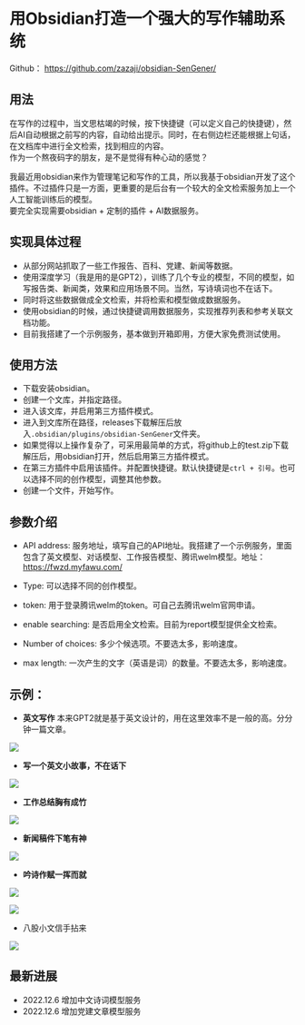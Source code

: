 # 用Obsidian打造一个强大的写作辅助系统


Github：
https://github.com/zazaji/obsidian-SenGener/

## 用法

在写作的过程中，当文思枯竭的时候，按下快捷键（可以定义自己的快捷键），然后AI自动根据之前写的内容，自动给出提示。同时，在右侧边栏还能根据上句话，在文档库中进行全文检索，找到相应的内容。  
作为一个熬夜码字的朋友，是不是觉得有种心动的感觉？


我最近用obsidian来作为管理笔记和写作的工具，所以我基于obsidian开发了这个插件。不过插件只是一方面，更重要的是后台有一个较大的全文检索服务加上一个人工智能训练后的模型。  
要完全实现需要obsidian + 定制的插件 + AI数据服务。

## 实现具体过程

-   从部分网站抓取了一些工作报告、百科、党建、新闻等数据。
-   使用深度学习（我是用的是GPT2），训练了几个专业的模型，不同的模型，如写报告类、新闻类，效果和应用场景不同。当然，写诗填词也不在话下。
-   同时将这些数据做成全文检索，并将检索和模型做成数据服务。
-   使用obsidian的时候，通过快捷键调用数据服务，实现推荐列表和参考关联文档功能。
-   目前我搭建了一个示例服务，基本做到开箱即用，方便大家免费测试使用。

## 使用方法

-  下载安装obsidian。
-   创建一个文库，并指定路径。
-   进入该文库，并启用第三方插件模式。
-   进入到文库所在路径，releases下载解压后放入`.obsidian/plugins/obsidian-SenGener`文件夹。
-   如果觉得以上操作复杂了，可采用最简单的方式，将github上的test.zip下载解压后，用obsidian打开，然后启用第三方插件模式。
-   在第三方插件中启用该插件。并配置快捷键。默认快捷键是`ctrl + 引号`。也可以选择不同的创作模型，调整其他参数。
-   创建一个文件，开始写作。

## 参数介绍
- API address: 服务地址，填写自己的API地址。我搭建了一个示例服务，里面包含了英文模型、对话模型、工作报告模型、腾讯welm模型。地址：https://fwzd.myfawu.com/

- Type: 可以选择不同的创作模型。

- token: 用于登录腾讯welm的token。可自己去腾讯welm官网申请。

- enable searching: 是否启用全文检索。目前为report模型提供全文检索。

- Number of choices: 多少个候选项。不要选太多，影响速度。

- max length: 一次产生的文字（英语是词）的数量。不要选太多，影响速度。

## 示例：
- **英文写作**
本来GPT2就是基于英文设计的，用在这里效率不是一般的高。分分钟一篇文章。

![](http://qnet.ocome.net.cn/zazaji/pico_upload/main/img/new_demo_en.gif)

- **写一个英文小故事，不在话下**

![](http://qnet.ocome.net.cn/zazaji/pico_upload/main/img/_english_demo.gif)


- **工作总结胸有成竹**

![](http://qnet.ocome.net.cn/zazaji/pico_upload/main/img/report.gif)


- **新闻稿件下笔有神**

![](http://qnet.ocome.net.cn/zazaji/pico_upload/main/11.gif)

- **吟诗作赋一挥而就**

 ![](http://qnet.ocome.net.cn/zazaji/pico_upload/main/img/48c10a17095bc84a8939d4a7ac2326e.jpg)

![](http://qnet.ocome.net.cn/zazaji/pico_upload/main/img/b3df27009a29d0d01a8234967235832.jpg)


- 八股小文信手拈来

![](http://qnet.ocome.net.cn/zazaji/pico_upload/main/img/demo_cn.gif)

## 最新进展
- 2022.12.6 增加中文诗词模型服务
- 2022.12.6 增加党建文章模型服务

